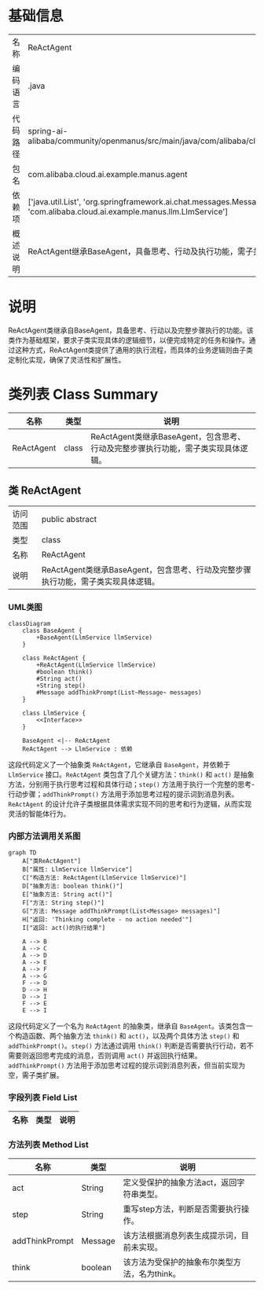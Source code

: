 # 基础信息

|      |      |
|------|------|
| 名称 | ReActAgent |
| 编码语言 | .java |
| 代码路径 | spring-ai-alibaba/community/openmanus/src/main/java/com/alibaba/cloud/ai/example/manus/agent/ReActAgent.java |
| 包名 | com.alibaba.cloud.ai.example.manus.agent |
| 依赖项 | ['java.util.List', 'org.springframework.ai.chat.messages.Message', 'com.alibaba.cloud.ai.example.manus.llm.LlmService'] |
| 概述说明 | ReActAgent继承BaseAgent，具备思考、行动及执行功能，需子类实现逻辑。 |

# 说明

ReActAgent类继承自BaseAgent，具备思考、行动以及完整步骤执行的功能。该类作为基础框架，要求子类实现具体的逻辑细节，以便完成特定的任务和操作。通过这种方式，ReActAgent类提供了通用的执行流程，而具体的业务逻辑则由子类定制化实现，确保了灵活性和扩展性。

# 类列表 Class Summary

| 名称   | 类型  | 说明 |
|-------|------|-------------|
| ReActAgent | class | ReActAgent类继承BaseAgent，包含思考、行动及完整步骤执行功能，需子类实现具体逻辑。 |



## 类 ReActAgent

|      |      |
|------|------|
| 访问范围 | public abstract |
| 类型 | class |
| 名称 | ReActAgent |
| 说明 | ReActAgent类继承BaseAgent，包含思考、行动及完整步骤执行功能，需子类实现具体逻辑。 |


### UML类图

```mermaid
classDiagram
    class BaseAgent {
        +BaseAgent(LlmService llmService)
    }

    class ReActAgent {
        +ReActAgent(LlmService llmService)
        #boolean think()
        #String act()
        +String step()
        #Message addThinkPrompt(List~Message~ messages)
    }

    class LlmService {
        <<Interface>>
    }

    BaseAgent <|-- ReActAgent
    ReActAgent --> LlmService : 依赖
```

这段代码定义了一个抽象类 `ReActAgent`，它继承自 `BaseAgent`，并依赖于 `LlmService` 接口。`ReActAgent` 类包含了几个关键方法：`think()` 和 `act()` 是抽象方法，分别用于执行思考过程和具体行动；`step()` 方法用于执行一个完整的思考-行动步骤；`addThinkPrompt()` 方法用于添加思考过程的提示词到消息列表。`ReActAgent` 的设计允许子类根据具体需求实现不同的思考和行为逻辑，从而实现灵活的智能体行为。


### 内部方法调用关系图

```mermaid
graph TD
    A["类ReActAgent"]
    B["属性: LlmService llmService"]
    C["构造方法: ReActAgent(LlmService llmService)"]
    D["抽象方法: boolean think()"]
    E["抽象方法: String act()"]
    F["方法: String step()"]
    G["方法: Message addThinkPrompt(List<Message> messages)"]
    H["返回: 'Thinking complete - no action needed'"]
    I["返回: act()的执行结果"]

    A --> B
    A --> C
    A --> D
    A --> E
    A --> F
    A --> G
    F --> D
    D --> H
    D --> I
    F --> E
    E --> I
```

这段代码定义了一个名为 `ReActAgent` 的抽象类，继承自 `BaseAgent`。该类包含一个构造函数、两个抽象方法 `think()` 和 `act()`，以及两个具体方法 `step()` 和 `addThinkPrompt()`。`step()` 方法通过调用 `think()` 判断是否需要执行行动，若不需要则返回思考完成的消息，否则调用 `act()` 并返回执行结果。`addThinkPrompt()` 方法用于添加思考过程的提示词到消息列表，但当前实现为空，需子类扩展。

### 字段列表 Field List

| 名称  | 类型  | 说明 |
|-------|-------|------|

### 方法列表 Method List

| 名称  | 类型  | 说明 |
|-------|-------|------|
| act | String | 定义受保护的抽象方法act，返回字符串类型。 |
| step | String | 重写step方法，判断是否需要执行操作。 |
| addThinkPrompt | Message | 该方法根据消息列表生成提示词，目前未实现。 |
| think | boolean | 该方法为受保护的抽象布尔类型方法，名为think。 |




